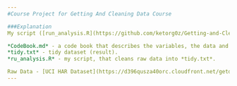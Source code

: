```yaml
---
#Course Project for Getting And Cleaning Data Course

###Explanation
My script ([run_analysis.R](https://github.com/ketorg0z/Getting-and-Cleaning-Data-Course-Project/blob/master/run_analysis.R)) assigns each data file to variables, merges train and test sets in one data set, extracts only the measurements on the mean and standard deviation by the regular expressions, replaces codes with descriptive names of activities, labels the data set with descriptive variable names and creates a tidy data set named *tidy.txt* in this repo.

*CodeBook.md* - a code book that describes the variables, the data and transformations or work that was performed to clean up the data.
*tidy.txt* - tidy dataset (result).
*ru_analysis.R* - my script, that cleans raw data into *tidy.txt*.

Raw Data - [UCI HAR Dataset](https://d396qusza40orc.cloudfront.net/getdata%2Fprojectfiles%2FUCI%20HAR%20Dataset.zip), a full description is available at the [site](http://archive.ics.uci.edu/ml/datasets/Human+Activity+Recognition+Using+Smartphones).
---
```

